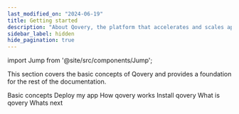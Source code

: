 ```yaml
---
last_modified_on: "2024-06-19"
title: Getting started
description: "About Qovery, the platform that accelerates and scales application development cycle with zero infrastructure management investment."
sidebar_label: hidden
hide_pagination: true
---
```


import Jump from '@site/src/components/Jump';

This section covers the basic concepts of Qovery and provides a foundation for the rest of the documentation.

<Jump to="/docs/getting-started/basic-concepts/">Basic concepts</Jump>
<Jump to="/docs/getting-started/deploy-my-app/">Deploy my app</Jump>
<Jump to="/docs/getting-started/how-qovery-works/">How qovery works</Jump>
<Jump to="/docs/getting-started/install-qovery/">Install qovery</Jump>
<Jump to="/docs/getting-started/what-is-qovery/">What is qovery</Jump>
<Jump to="/docs/getting-started/whats-next/">Whats next</Jump>



